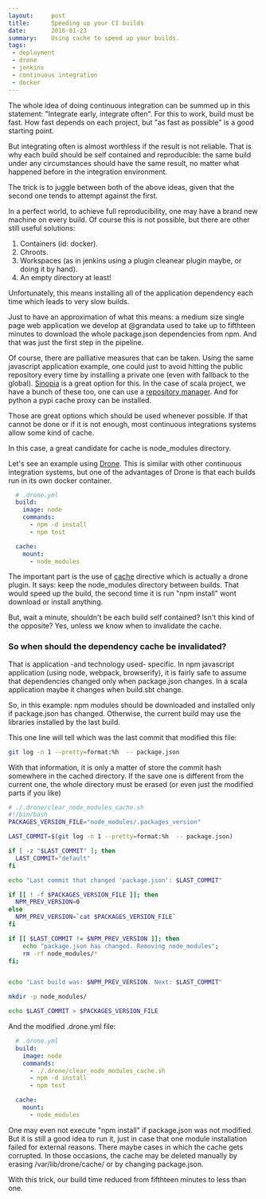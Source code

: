 ```yaml
---
layout:     post
title:      Speeding up your CI builds
date:       2016-01-23
summary:    Using cache to speed up your builds.
tags:
 - deployment
 - drone
 - jenkins
 - continuous integration
 - docker
---
```


The whole idea of doing continuous integration can be summed up in this statement: "Integrate early, integrate often". For this to work, build must be fast. How fast depends on each project, but "as fast as possible" is a good starting point.

But integrating often is almost worthless if the result is not reliable. That is why each build should be self contained and reproducible: the same build under any circumstances should have the same result, no matter what happened before in the integration environment.

The trick is to juggle between both of the above ideas, given that the second one tends to attempt against the first.

In a perfect world, to achieve full reproducibility, one may have a brand new machine on every build. Of course this is not possible, but there are other still useful solutions:

1. Containers (id: docker).
2. Chroots.
3. Workspaces (as in jenkins using a plugin cleanear plugin maybe, or doing it by hand).
4. An empty directory at least!

Unfortunately, this means installing all of the application dependency each time which leads to very slow builds.

Just to have an approximation of what this means: a medium size single page web application we develop at @grandata used to take up to fifthteen minutes to download the whole package.json dependencies from npm. And that was just the first step in the pipeline.

Of course, there are palliative measures that can be taken. Using the same javascript application example, one could just 
to avoid hitting the public repository every time by installing a private one (even with fallback to the global). [Sinopia](https://github.com/rlidwka/sinopia) is a great option for this. In the case of scala project, we have a bunch of these too, one can use a [repository manager](https://maven.apache.org/repository-management.html). And for python a pypi cache proxy can be installed.

Those are great options which should be used whenever possible. If that cannot be done or if it is not enough, most continuous integrations systems allow some kind of cache.

In this case, a great candidate for cache is node_modules directory.

Let's see an example using [Drone](https://github.com/drone/drone). This is similar with other continuous integration systems, but one of the advantages of Drone is that each builds run in its own docker container.

```yaml
  # .drone.yml
  build:
    image: node
    commands:
      - npm -d install
      - npm test 

  cache:
    mount:
      - node_modules
```
The important part is the use of [cache](http://readme.drone.io/usage/caching/) directive which is actually a drone plugin. It says: keep the node_modules directory between builds. That would speed up the build, the second time it is run "npm install" wont download or install anything. 

But, wait a minute, shouldn't be each build self contained? Isn't this kind of the opposite? Yes, unless we know when to invalidate the cache.

### So when should the dependency cache be invalidated? 

That is application -and technology used- specific. In npm javascript application (using node, webpack, browserify), it is fairly safe to assume that dependencies changed only when package.json changes. In a scala application maybe it changes when build.sbt change.

So, in this example: npm modules should be downloaded and installed only if package.json has changed. Otherwise, the current build may use the libraries installed by the last build.

This one line will tell which was the last commit that modified this file:

```bash
git log -n 1 --pretty=format:%h  -- package.json
```

With that information, it is only a matter of store the commit hash somewhere in the cached directory. If the save one is different from the current one, the whole directory must be erased (or even just the modified parts if you like)


```bash
# ./.drone/clear_node_modules_cache.sh
#!/bin/bash
PACKAGES_VERSION_FILE="node_modules/.packages_version"

LAST_COMMIT=$(git log -n 1 --pretty=format:%h  -- package.json)

if [ -z "$LAST_COMMIT" ]; then
  LAST_COMMIT="default"
fi

echo "Last commit that changed 'package.json': $LAST_COMMIT"

if [[ ! -f $PACKAGES_VERSION_FILE ]]; then
  NPM_PREV_VERSION=0
else
  NPM_PREV_VERSION=`cat $PACKAGES_VERSION_FILE`
fi

if [[ $LAST_COMMIT != $NPM_PREV_VERSION ]]; then
    echo "package.json has changed. Removing node_modules";
    rm -rf node_modules/*
fi;


echo "Last build was: $NPM_PREV_VERSION. Next: $LAST_COMMIT"

mkdir -p node_modules/

echo $LAST_COMMIT > $PACKAGES_VERSION_FILE

```

And the modified .drone.yml file:

```yaml
  # .drone.yml
  build:
    image: node
    commands:
      - ./.drone/clear_node_modules_cache.sh
      - npm -d install
      - npm test 

  cache:
    mount:
      - node_modules
```

One may even not execute "npm install" if package.json was not modified. But it is still a good idea to run it, just in case that one module installation failed for external reasons. There maybe cases in which the cache gets corrupted. In those occasions, the cache may be deleted manually by erasing /var/lib/drone/cache/ or by changing package.json.

With this trick, our build time reduced from fifthteen minutes to less than one.


